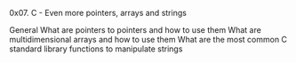 0x07. C - Even more pointers, arrays and strings



  General
  What are pointers to pointers and how to use them
  What are multidimensional arrays and how to use them
  What are the most common C standard library functions to manipulate strings
